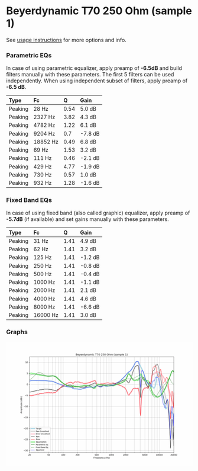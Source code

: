 # Beyerdynamic T70 250 Ohm (sample 1)
See [usage instructions](https://github.com/jaakkopasanen/AutoEq#usage) for more options and info.

### Parametric EQs
In case of using parametric equalizer, apply preamp of **-6.5dB** and build filters manually
with these parameters. The first 5 filters can be used independently.
When using independent subset of filters, apply preamp of **-6.5 dB**.

| Type    | Fc       |    Q | Gain    |
|:--------|:---------|:-----|:--------|
| Peaking | 28 Hz    | 0.54 | 5.0 dB  |
| Peaking | 2327 Hz  | 3.82 | 4.3 dB  |
| Peaking | 4782 Hz  | 1.22 | 6.1 dB  |
| Peaking | 9204 Hz  | 0.7  | -7.8 dB |
| Peaking | 18852 Hz | 0.49 | 6.8 dB  |
| Peaking | 69 Hz    | 1.53 | 3.2 dB  |
| Peaking | 111 Hz   | 0.46 | -2.1 dB |
| Peaking | 429 Hz   | 4.77 | -1.9 dB |
| Peaking | 730 Hz   | 0.57 | 1.0 dB  |
| Peaking | 932 Hz   | 1.28 | -1.6 dB |

### Fixed Band EQs
In case of using fixed band (also called graphic) equalizer, apply preamp of **-5.7dB**
(if available) and set gains manually with these parameters.

| Type    | Fc       |    Q | Gain    |
|:--------|:---------|:-----|:--------|
| Peaking | 31 Hz    | 1.41 | 4.9 dB  |
| Peaking | 62 Hz    | 1.41 | 3.2 dB  |
| Peaking | 125 Hz   | 1.41 | -1.2 dB |
| Peaking | 250 Hz   | 1.41 | -0.8 dB |
| Peaking | 500 Hz   | 1.41 | -0.4 dB |
| Peaking | 1000 Hz  | 1.41 | -1.1 dB |
| Peaking | 2000 Hz  | 1.41 | 2.1 dB  |
| Peaking | 4000 Hz  | 1.41 | 4.6 dB  |
| Peaking | 8000 Hz  | 1.41 | -6.6 dB |
| Peaking | 16000 Hz | 1.41 | 3.0 dB  |

### Graphs
![](./Beyerdynamic%20T70%20250%20Ohm%20(sample%201).png)